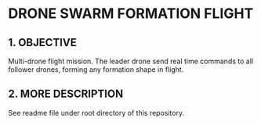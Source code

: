 # DRONE SWARM FORMATION FLIGHT
## 1. OBJECTIVE
Multi-drone flight mission. The leader drone send real time commands to all follower drones, forming any formation shape in flight. 
## 2. MORE DESCRIPTION
See readme file under root directory of this repository.
